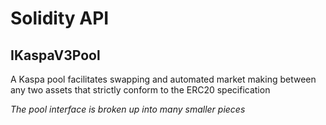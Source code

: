 # Solidity API

## IKaspaV3Pool

A Kaspa pool facilitates swapping and automated market making between any two assets that strictly conform
to the ERC20 specification

_The pool interface is broken up into many smaller pieces_

